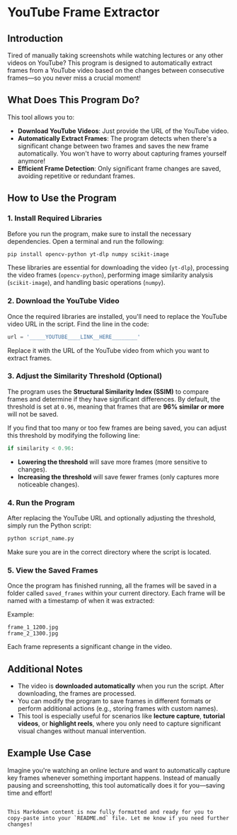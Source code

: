 # YouTube Frame Extractor

## Introduction

Tired of manually taking screenshots while watching lectures or any other videos on YouTube? This program is designed to automatically extract frames from a YouTube video based on the changes between consecutive frames—so you never miss a crucial moment!

## What Does This Program Do?

This tool allows you to:

- **Download YouTube Videos**: Just provide the URL of the YouTube video.
- **Automatically Extract Frames**: The program detects when there's a significant change between two frames and saves the new frame automatically. You won't have to worry about capturing frames yourself anymore!
- **Efficient Frame Detection**: Only significant frame changes are saved, avoiding repetitive or redundant frames.

## How to Use the Program

### 1. Install Required Libraries

Before you run the program, make sure to install the necessary dependencies. Open a terminal and run the following:

```bash
pip install opencv-python yt-dlp numpy scikit-image
```

These libraries are essential for downloading the video (`yt-dlp`), processing the video frames (`opencv-python`), performing image similarity analysis (`scikit-image`), and handling basic operations (`numpy`).

### 2. Download the YouTube Video

Once the required libraries are installed, you'll need to replace the YouTube video URL in the script. Find the line in the code:

```python
url = '_____YOUTUBE____LINK__HERE________'
```

Replace it with the URL of the YouTube video from which you want to extract frames.

### 3. Adjust the Similarity Threshold (Optional)

The program uses the **Structural Similarity Index (SSIM)** to compare frames and determine if they have significant differences. By default, the threshold is set at `0.96`, meaning that frames that are **96% similar or more** will not be saved.

If you find that too many or too few frames are being saved, you can adjust this threshold by modifying the following line:

```python
if similarity < 0.96:
```

- **Lowering the threshold** will save more frames (more sensitive to changes).
- **Increasing the threshold** will save fewer frames (only captures more noticeable changes).

### 4. Run the Program

After replacing the YouTube URL and optionally adjusting the threshold, simply run the Python script:

```bash
python script_name.py
```

Make sure you are in the correct directory where the script is located.

### 5. View the Saved Frames

Once the program has finished running, all the frames will be saved in a folder called `saved_frames` within your current directory. Each frame will be named with a timestamp of when it was extracted:

Example:

```
frame_1_1200.jpg
frame_2_1300.jpg
```

Each frame represents a significant change in the video.

## Additional Notes

- The video is **downloaded automatically** when you run the script. After downloading, the frames are processed.
- You can modify the program to save frames in different formats or perform additional actions (e.g., storing frames with custom names).
- This tool is especially useful for scenarios like **lecture capture**, **tutorial videos**, or **highlight reels**, where you only need to capture significant visual changes without manual intervention.

## Example Use Case

Imagine you're watching an online lecture and want to automatically capture key frames whenever something important happens. Instead of manually pausing and screenshotting, this tool automatically does it for you—saving time and effort!
```

This Markdown content is now fully formatted and ready for you to copy-paste into your `README.md` file. Let me know if you need further changes!
